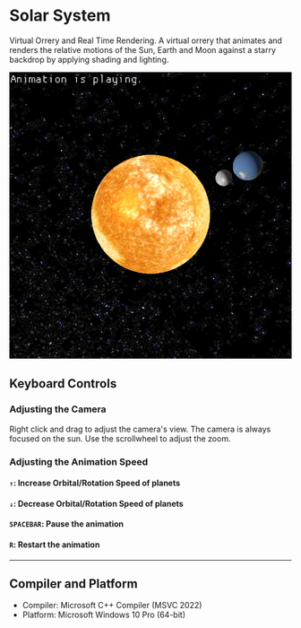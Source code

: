 # Solar System

Virtual Orrery and Real Time Rendering. A virtual orrery that animates and renders the relative motions of the Sun, Earth and Moon against a starry backdrop by applying shading and lighting.

![planet](453-skeleton/planet.png)

## Keyboard Controls
### Adjusting the Camera
Right click and drag to adjust the camera's view. The camera is always focused on the sun.
Use the scrollwheel to adjust the zoom.

### Adjusting the Animation Speed
#### `↑`: Increase Orbital/Rotation Speed of planets
#### `↓`: Decrease Orbital/Rotation Speed of planets
#### `SPACEBAR`: Pause the animation
#### `R`: Restart the animation
---
## Compiler and Platform
- Compiler: Microsoft C++ Compiler (MSVC 2022)
- Platform: Microsoft Windows 10 Pro (64-bit)
